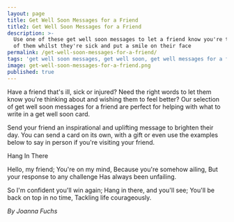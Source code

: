 ```yaml
---
layout: page
title: Get Well Soon Messages for a Friend
title2: Get Well Soon Messages for a Friend
description: >-
  Use one of these get well soon messages to let a friend know you're thinking
  of them whilst they're sick and put a smile on their face
permalink: /get-well-soon-messages-for-a-friend/
tags: 'get well soon messages, get well soon, get well messages for a friend'
image: get-well-soon-messages-for-a-friend.png
published: true
---
```

<p>Have a friend that's ill, sick or injured? Need the right words to let them know you're thinking about and wishing them to feel better? Our selection of get well soon messages for a friend are perfect for helping with what to write in a get well soon card.</p>

<p>
Send your friend an inspirational and uplifting message to brighten their day. You can send a card on its own, with a gift or even use the examples below to say in person if you're visiting your friend.</p>


<div class="poems">
  <div class="poem-title">Hang In There</div>
<p>
Hello, my friend; You're on my mind,
Because you're somehow ailing,
But your response to any challenge
Has always been unfailing.
  </p>
<p>So I'm confident you'll win again;
Hang in there, and you'll see;
You'll be back on top in no time,
  Tackling life courageously.</p>

<p><i>By Joanna Fuchs</i></p>
</div>

